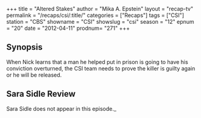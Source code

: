 +++
title = "Altered Stakes"
author = "Mika A. Epstein"
layout = "recap-tv"
permalink = "/recaps/csi/:title/"
categories = ["Recaps"]
tags = ["CSI"]
station = "CBS"
showname = "CSI"
showslug = "csi"
season = "12"
epnum = "20"
date = "2012-04-11"
prodnum= "271"
+++

## Synopsis

When Nick learns that a man he helped put in prison is going to have his conviction overturned, the CSI team needs to prove the killer is guilty again or he will be released.

## Sara Sidle Review

Sara Sidle does not appear in this episode._

